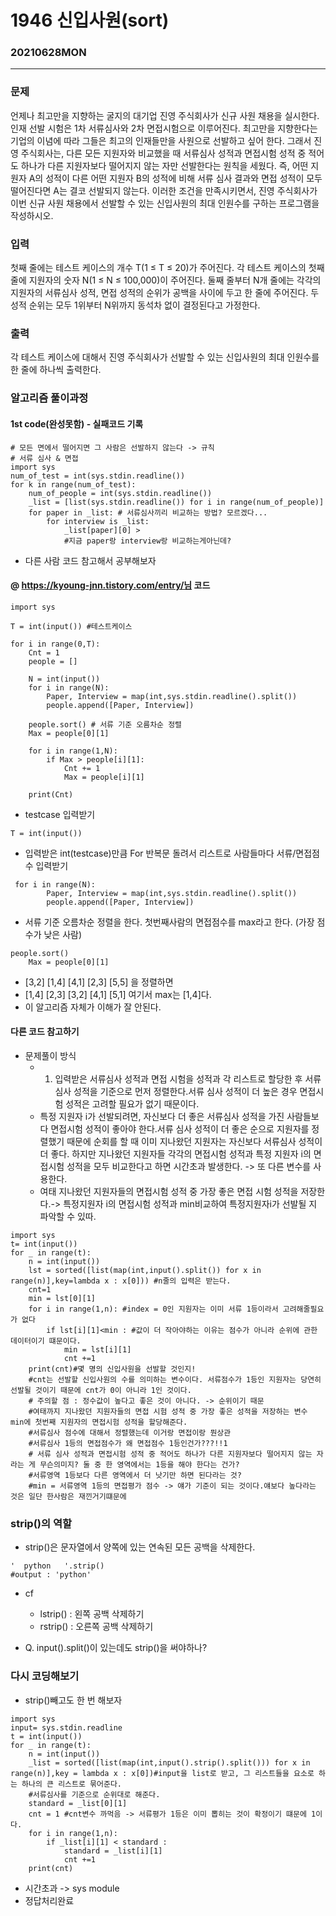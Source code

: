 # 1946 신입사원(sort)
### 20210628MON
-----------
### 문제
언제나 최고만을 지향하는 굴지의 대기업 진영 주식회사가 신규 사원 채용을 실시한다. 인재 선발 시험은 1차 서류심사와 2차 면접시험으로 이루어진다. 최고만을 지향한다는 기업의 이념에 따라 그들은 최고의 인재들만을 사원으로 선발하고 싶어 한다.
그래서 진영 주식회사는, 다른 모든 지원자와 비교했을 때 서류심사 성적과 면접시험 성적 중 적어도 하나가 다른 지원자보다 떨어지지 않는 자만 선발한다는 원칙을 세웠다. 즉, 어떤 지원자 A의 성적이 다른 어떤 지원자 B의 성적에 비해 서류 심사 결과와 면접 성적이 모두 떨어진다면 A는 결코 선발되지 않는다.
이러한 조건을 만족시키면서, 진영 주식회사가 이번 신규 사원 채용에서 선발할 수 있는 신입사원의 최대 인원수를 구하는 프로그램을 작성하시오.

### 입력
첫째 줄에는 테스트 케이스의 개수 T(1 ≤ T ≤ 20)가 주어진다. 각 테스트 케이스의 첫째 줄에 지원자의 숫자 N(1 ≤ N ≤ 100,000)이 주어진다. 둘째 줄부터 N개 줄에는 각각의 지원자의 서류심사 성적, 면접 성적의 순위가 공백을 사이에 두고 한 줄에 주어진다. 두 성적 순위는 모두 1위부터 N위까지 동석차 없이 결정된다고 가정한다.

### 출력
각 테스트 케이스에 대해서 진영 주식회사가 선발할 수 있는 신입사원의 최대 인원수를 한 줄에 하나씩 출력한다.

### 알고리즘 풀이과정
#### 1st code(완성못함) - 실패코드 기록
```
# 모든 면에서 떨어지면 그 사람은 선발하지 않는다 -> 규칙
# 서류 심사 & 면접
import sys
num_of_test = int(sys.stdin.readline())
for k in range(num_of_test):
    num_of_people = int(sys.stdin.readline())
    _list = [list(sys.stdin.readline()) for i in range(num_of_people)]
    for paper in _list: # 서류심사끼리 비교하는 방법? 모르겠다...
        for interview is _list:
            _list[paper][0] >
            #지금 paper랑 interview랑 비교하는게아닌데?
```
- 다른 사람 코드 참고해서 공부해보자
#### @ https://kyoung-jnn.tistory.com/entry/님 코드
```
import sys

T = int(input()) #테스트케이스

for i in range(0,T):
    Cnt = 1
    people = []
    
    N = int(input())
    for i in range(N):
        Paper, Interview = map(int,sys.stdin.readline().split())
        people.append([Paper, Interview])

    people.sort() # 서류 기준 오름차순 정렬
    Max = people[0][1]
    
    for i in range(1,N):
        if Max > people[i][1]:
            Cnt += 1
            Max = people[i][1]

    print(Cnt)
```
- testcase 입력받기
```
T = int(input())
```
- 입력받은 int(testcase)만큼 For 반복문 돌려서 리스트로 사람들마다 서류/면접점수 입력받기
```
 for i in range(N):
        Paper, Interview = map(int,sys.stdin.readline().split())
        people.append([Paper, Interview])
```
- 서류 기준 오름차순 정렬을 한다. 첫번째사람의 면접점수를 max라고 한다. (가장 점수가 낮은 사람) 
```
people.sort()
    Max = people[0][1]
```
- [3,2] [1,4] [4,1] [2,3] [5,5] 을 정렬하면
- [1,4] [2,3] [3,2] [4,1] [5,1] 여기서 max는 [1,4]다.
- 이 알고리즘 자체가 이해가 잘 안된다.
#### 다른 코드 참고하기
- 문제풀이 방식
    - 1. 입력받은 서류심사 성적과 면접 시험을 성적과 각 리스트로 할당한 후 서류심사 성적을 기준으로 먼저 정렬한다.서류 심사 성적이 더 높은 경우 면접시험 성적은 고려할 필요가 없기 때문이다.
    - 특정 지원자 i가 선발되려면, 자신보다 더 좋은 서류심사 성적을 가진 사람들보다 면접시험 성적이 좋아야 한다.서류 심사 성적이 더 좋은 순으로 지원자를 정렬했기 때문에 순회를 할 때 이미 지나왔던 지원자는 자신보다 서류심사 성적이 더 좋다. 하지만 지나왔던 지원자들 각각의 면접시험 성적과 특정 지원자 i의 면접시험 성적을 모두 비교한다고 하면 시간초과 발생한다. -> 또 다른 변수를 사용한다.
    - 여태 지나왔던 지원자들의 면접시험 성적 중 가장 좋은 면접 시험 성적을 저장한다.-> 특정지원자 i의 면접시험 성적과 min비교하여 특정지원자i가 선발될 지 파악할 수 있따. 
```
import sys
t= int(input())
for _ in range(t):
    n = int(input())
    lst = sorted([list(map(int,input().split()) for x in range(n)],key=lambda x : x[0])) #n줄의 입력은 받는다.
    cnt=1 
    min = lst[0][1]
    for i in range(1,n): #index = 0인 지원자는 이미 서류 1등이라서 고려해줄필요가 없다 
        if lst[i][1]<min : #값이 더 작아야하는 이유는 점수가 아니라 순위에 관한 데이터이기 떄문이다.
            min = lst[i][1]
            cnt +=1
    print(cnt)#몇 명의 신입사원을 선발할 것인지!
    #cnt는 선발할 신입사원의 수를 의미하는 변수이다. 서류점수가 1등인 지원자는 당연히 선발될 것이기 때문에 cnt가 0이 아니라 1인 것이다. 
    # 주의할 점 : 정수값이 높다고 좋은 것이 아니다. -> 순위이기 때문
    #여태까지 지나왔던 지원자들의 면접 시험 성적 중 가장 좋은 성적을 저장하는 변수 min에 첫번째 지원자의 면접시험 성적을 할당해준다.
    #서류심사 점수에 대해서 정렬했는데 이거랑 면접이랑 뭔상관
    #서류심사 1등의 면접점수가 왜 면접점수 1등인건가???!!1
    # 서류 심사 성적과 면접시험 성적 중 적어도 하나가 다른 지원자보다 떨어지지 않는 자라는 게 무슨의미지? 둘 중 한 영역에서는 1등을 해야 한다는 건가?
    #서류영역 1등보다 다른 영역에서 더 낫기만 하면 된다라는 것?
    #min = 서류영역 1등의 면접평가 점수 -> 얘가 기준이 되는 것이다.얘보다 높다라는 것은 일단 한사람은 재낀거기떄문에 
```
### strip()의 역할
- strip()은 문자열에서 양쪽에 있는 연속된 모든 공백을 삭제한다. 
```
'  python   '.strip()
#output : 'python'
```
- cf
    - lstrip() : 왼쪽 공백 삭제하기
    - rstrip() : 오른쪽 공백 삭제하기

- Q. input().split()이 있는데도 strip()을 써야하나?

### 다시 코딩해보기
- strip()빼고도 한 번 해보자
```
import sys
input= sys.stdin.readline
t = int(input())
for _ in range(t):
    n = int(input())
    _list = sorted([list(map(int,input().strip().split())) for x in range(n)],key = lambda x : x[0])#input을 list로 받고, 그 리스트들을 요소로 하는 하나의 큰 리스트로 묶어준다. 
    #서류심사를 기준으로 순위대로 해준다.
    standard = _list[0][1]
    cnt = 1 #cnt변수 까먹음 -> 서류평가 1등은 이미 뽑히는 것이 확정이기 떄문에 1이다.
    for i in range(1,n):
        if _list[i][1] < standard :
            standard = _list[i][1]
            cnt +=1    
    print(cnt)
```
- 시간초과 -> sys module
- 정답처리완료